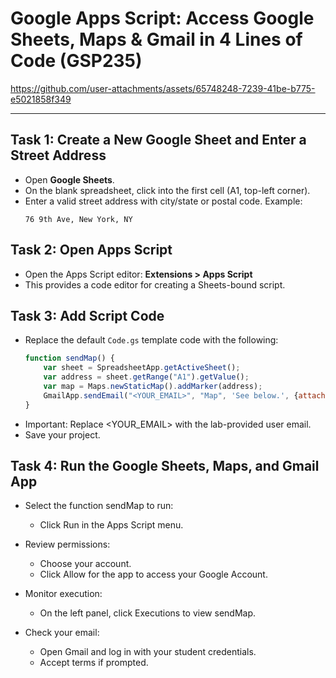 # Google Apps Script: Access Google Sheets, Maps & Gmail in 4 Lines of Code (GSP235)

https://github.com/user-attachments/assets/65748248-7239-41be-b775-e5021858f349

---

## Task 1: Create a New Google Sheet and Enter a Street Address
  - Open **Google Sheets**.
  - On the blank spreadsheet, click into the first cell (A1, top-left corner).
  - Enter a valid street address with city/state or postal code. Example:
    ```
    76 9th Ave, New York, NY
    ```

## Task 2: Open Apps Script
  - Open the Apps Script editor: **Extensions > Apps Script**
  - This provides a code editor for creating a Sheets-bound script.

## Task 3: Add Script Code
  - Replace the default `Code.gs` template code with the following:
    ```javascript
    function sendMap() {
        var sheet = SpreadsheetApp.getActiveSheet();
        var address = sheet.getRange("A1").getValue();
        var map = Maps.newStaticMap().addMarker(address);
        GmailApp.sendEmail("<YOUR_EMAIL>", "Map", 'See below.', {attachments:[map]});
    }
    ```
  - Important: Replace <YOUR_EMAIL> with the lab-provided user email.
  - Save your project.

## Task 4: Run the Google Sheets, Maps, and Gmail App
  - Select the function sendMap to run:
    - Click Run in the Apps Script menu.

  - Review permissions:
    - Choose your account.
    - Click Allow for the app to access your Google Account.

  - Monitor execution:
    - On the left panel, click Executions to view sendMap.

  - Check your email:
    - Open Gmail and log in with your student credentials.
    - Accept terms if prompted.
